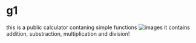 # g1
this is a public  calculator contaning simple functions
![images](https://user-images.githubusercontent.com/96468560/146899241-2871c687-a6df-4fb7-b3b6-9230309e5883.jpg)
it contains addition, substraction, multiplication and division!
